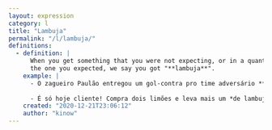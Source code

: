 ```yaml
---
layout: expression
category: l
title: "Lambuja"
permalink: "/l/lambuja/"
definitions:
  - definition: |
      When you get something that you were not expecting, or in a quantity greater than
      the one you expected, we say you got "**lambuja**".
    example: |
      - O zagueiro Paulão entregou um gol-contra pro time adversário **de lambuja**.
      
      - É só hoje cliente! Compra dois limões e leva mais um *de lambuja**.
    created: "2020-12-21T23:06:12"
    author: "kinow"
---
```

